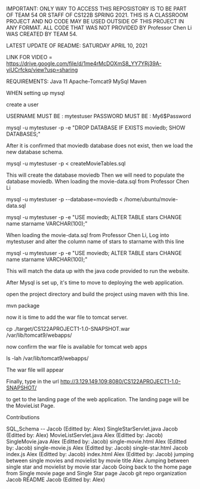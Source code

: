 IMPORTANT: ONLY WAY TO ACCESS THIS REPOSISTORY IS TO BE PART OF TEAM 54 OR STAFF OF CS122B SPRING 2021. 
THIS IS A CLASSROOM PROJECT AND NO CODE MAY BE USED OUTSIDE OF THIS PROJECT IN ANY FORMAT.
ALL CODE THAT WAS NOT PROVIDED BY Professor Chen Li WAS CREATED BY TEAM 54.

LATEST UPDATE OF README: SATURDAY APRIL 10, 2021

LINK FOR VIDEO = https://drive.google.com/file/d/1me4rMcDOXmS8_YY7YRj39A-yiUCrfckq/view?usp=sharing

REQUIREMENTS:
Java 11
Apache-Tomcat9
MySql
Maven

WHEN setting up mysql

create a user 

USERNAME MUST BE : mytestuser
PASSWORD MUST BE : My6$Password

mysql -u mytestuser -p -e "DROP DATABASE IF EXISTS moviedb; SHOW DATABASES;"

After it is confirmed that moviedb database does not exist, then we load the
new database schema.

mysql -u mytestuser -p < createMovieTables.sql

This will create the database moviedb
Then we will need to populate the database moviedb.
When loading the movie-data.sql from Professor Chen Li

mysql -u mytestuser -p --database=moviedb < /home/ubuntu/movie-data.sql

mysql -u mytestuser -p -e  "USE moviedb; ALTER TABLE stars CHANGE name starname VARCHAR(100);"

When loading the movie-data.sql from Professor Chen Li,
Log into mytestuser and alter  the column name of stars to starname with this line

mysql -u mytestuser -p -e "USE moviedb; ALTER TABLE stars CHANGE name starname VARCHAR(100);"


This will match the data up with the java code provided to run the website.


After Mysql is set up, it's time to move to deploying the web application.

open the project directory and build the project using maven with this line.

mvn package

now it is time to add the war file to tomcat server.

cp ./target/CS122APROJECT1-1.0-SNAPSHOT.war /var/lib/tomcat9/webapps/

now confirm the war file is available for tomcat web apps

ls -lah /var/lib/tomcat9/webapps/

The war file will appear 

Finally, type in the url http://3.129.149.109:8080/CS122APROJECT1-1.0-SNAPSHOT/

to get to the landing page of the web application. The landing page will be the MovieList Page.

Contributions

SQL_Schema -- Jacob (Editted by: Alex)
SingleStarServlet.java Jacob (Editted by: Alex)
MovieListServlet.java Alex (Editted by: Jacob)
SingleMovie.java Alex (Editted by: Jacob) 
single-movie.html Alex (Editted by: Jacob)
single-movie.js Alex (Editted by: Jacob)
single-star.html Jacob 
index.js Alex (Editted by: Jacob)
index.html Alex (Editted by: Jacob)
jumping between single movies and movielist by movie title Alex 
Jumping between single star and movielist by movie star Jacob
Going back to the home page from Single movie page and Single Star page Jacob
git repo organization Jacob
README Jacob (Editted by: Alex)
